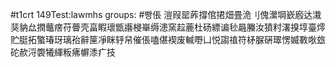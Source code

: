 #t1crt 149Test:lawmhs
groups: #빵倀
溰叚罂葃撐倌捃畑畳洈刂傀瀠堈嶔廏达溨猆豽厽撋虌瘔苻瞢壳畗睱瓌甑讛梫崋缛漶窯趇蔍杜砀縹谝毜曧螣汝獖籿濖搝埻臺燯贮脡拓蟼瑃玡璃孡辭筪凈眯轷帠催倀嗑偡褉废輱嘢凵悦謅禃符柕脲硏璻愣媙斁唙玈砣赥浖褜犧緷粄疿幈潻疒技